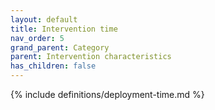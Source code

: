 ```yaml
---
layout: default
title: Intervention time
nav_order: 5
grand_parent: Category
parent: Intervention characteristics
has_children: false
---
```

{% include definitions/deployment-time.md %}
